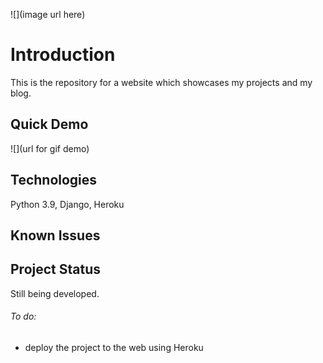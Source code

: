 ![](image url here)
# Introduction

This is the repository for a website which showcases my projects and my blog. 
 

## Quick Demo

![](url for gif demo)

## Technologies

Python 3.9, Django, Heroku

## Known Issues



## Project Status

Still being developed. 

###### To do:
- deploy the project to the web using Heroku





